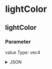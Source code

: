 # lightColor

## lightColor

### Parameter

value
  Type: vec4

<details><summary>JSON</summary>

```
{
  "Type": "lightColor",
  "Name": "lightColor",
  "Category": 7,
  "InputPins": [
    {
      "Connection": null,
      "Id": "value",
      "Type": "vec4"
    }
  ],
  "OutputPins": []
}
```

</details>

